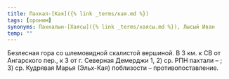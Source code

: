 ```yaml
---
title: Пахкал-[Кая]({% link _terms/кая.md %})
tags: [ороним]
synonyms: Пахкалын-[Хаясы]({% link _terms/хаясы.md %}), Лысый Иван
temp: ""
---
```


Безлесная гора со шлемовидной скалистой вершиной. В 3 км. к СВ от Ангарского
пер., к З от г. Северная Демерджи 1, 2) ср. РПН пахтали – ; 3) ср. Кудрявая
Марья (Эльх-Кая) поблизости – противопоставление.
